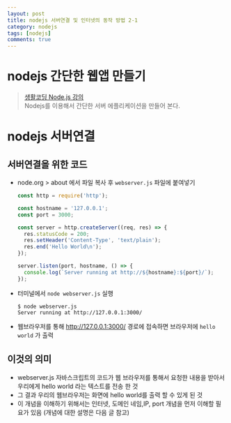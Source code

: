 ```yaml
---
layout: post
title: nodejs 서버연결 및 인터넷의 동작 방법 2-1
category: nodejs
tags: [nodejs]
comments: true
---
```

# nodejs 간단한 웹앱 만들기
> [생활코딩 Node.js 강의](https://opentutorials.org/course/2136/11853)   
> Nodejs를 이용해서 간단한 서버 에플리케이션을 만들어 본다.

# nodejs 서버연결

## 서버연결을 위한 코드
- node.org > about 에서 파일 복사 후 `webserver.js` 파일에 붙여넣기

  ```javascript
  const http = require('http');

  const hostname = '127.0.0.1';
  const port = 3000;

  const server = http.createServer((req, res) => {
    res.statusCode = 200;
    res.setHeader('Content-Type', 'text/plain');
    res.end('Hello World\n');
  });

  server.listen(port, hostname, () => {
    console.log(`Server running at http://${hostname}:${port}/`);
  });
  ```

- 터미널에서 `node webserver.js` 실행

  ```
  $ node webserver.js
  Server running at http://127.0.0.1:3000/
  ```
- 웹브라우저를 통해 http://127.0.0.1:3000/ 경로에 접속하면 브라우저에 `hello world` 가 출력

## 이것의 의미

- webserver.js 자바스크립트의 코드가 웹 브라우저를 통해서 요청한 내용을 받아서 우리에게 hello world 라는 텍스트를 전송 한 것
- 그 결과 우리의 웹브라우저는 화면에 hello world를 출력 할 수 있게 된 것  
- 이 개념을 이해하기 위해서는 인터넷, 도메인 네임,IP, port 개념을 먼저 이해할 필요가 있음 (개념에 대한 설명은 다음 글 참고)
